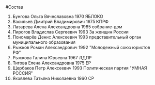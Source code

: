 #Состав
1. Бунгова Ольга Вячеславовна 1970 ЯБЛОКО
2. Васильев Дмитрий Владимирович 1975 КПРФ
3. Лазарева Алена Александровна 1985 собрание-дом
4. Пирогов Владислав Сергеевич 1993 За женщин России
5. Пономарёв Денис Алексеевич 1993 представительный орган муниципального образования
6. Рыжков Роман Александрович 1992 \"Молодежный союз юристов РФ\"
7. Рыжкова Галина Юрьевна 1967 ЛДПР
8. Титова Елена Александровна 1975 ЕР
9. Щербаков Петр Алексеевич 1993 Политическая партия \"УМНАЯ РОССИЯ\"
10. Яковлева Татьяна Николаевна 1960 СР
